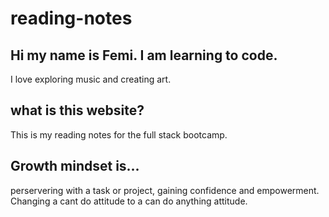 # reading-notes

## Hi my name is Femi. I am learning to code.
I love exploring music and creating art. 

## what is this website?

This is my reading notes for the full stack bootcamp. 

## Growth mindset is...
perservering with a task or project, gaining confidence and empowerment. Changing a cant do attitude to a can do anything attitude.
